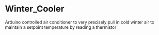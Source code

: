 # Winter_Cooler
Arduino controlled air conditioner to very precisely pull in cold winter air to maintain a setpoint temperature by reading a thermistor
